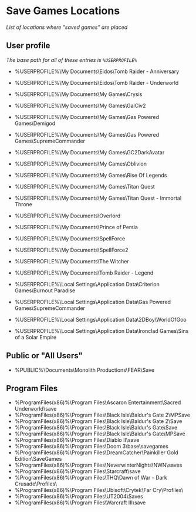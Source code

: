 # Save Games Locations

*List of locations where "saved games" are placed*

## User profile

*The base path for all of these entries is `%USERPROFILE%`*

* %USERPROFILE%\My Documents\Eidos\Tomb Raider - Anniversary
* %USERPROFILE%\My Documents\Eidos\Tomb Raider - Underworld
* %USERPROFILE%\My Documents\My Games\Crysis
* %USERPROFILE%\My Documents\My Games\GalCiv2
* %USERPROFILE%\My Documents\My Games\Gas Powered Games\Demigod
* %USERPROFILE%\My Documents\My Games\Gas Powered Games\SupremeCommander
* %USERPROFILE%\My Documents\My Games\GC2DarkAvatar
* %USERPROFILE%\My Documents\My Games\Oblivion
* %USERPROFILE%\My Documents\My Games\Rise Of Legends
* %USERPROFILE%\My Documents\My Games\Titan Quest
* %USERPROFILE%\My Documents\My Games\Titan Quest - Immortal Throne
* %USERPROFILE%\My Documents\Overlord
* %USERPROFILE%\My Documents\Prince of Persia
* %USERPROFILE%\My Documents\SpellForce
* %USERPROFILE%\My Documents\SpellForce2
* %USERPROFILE%\My Documents\The Witcher
* %USERPROFILE%\My Documents\Tomb Raider - Legend

* %USERPROFILE%\Local Settings\Application Data\Criterion Games\Burnout Paradise
* %USERPROFILE%\Local Settings\Application Data\Gas Powered Games\SupremeCommander
* %USERPROFILE%\Local Settings\Application Data\2DBoy\WorldOfGoo
* %USERPROFILE%\Local Settings\Application Data\Ironclad Games\Sins of a Solar Empire

## Public or "All Users"

* %PUBLIC%\Documents\Monolith Productions\FEAR\Save

## Program Files

* %ProgramFiles(x86)%\Program Files\Ascaron Entertainment\Sacred Underworld\save
* %ProgramFiles(x86)%\Program Files\Black Isle\Baldur's Gate 2\MPSave
* %ProgramFiles(x86)%\Program Files\Black Isle\Baldur's Gate 2\Save
* %ProgramFiles(x86)%\Program Files\Black Isle\Baldur's Gate\Save
* %ProgramFiles(x86)%\Program Files\Black Isle\Baldur's Gate\MPSave
* %ProgramFiles(x86)%\Program Files\Diablo II\save
* %ProgramFiles(x86)%\Program Files\Doom 3\base\savegames
* %ProgramFiles(x86)%\Program Files\DreamCatcher\Painkiller Gold Edition\SaveGames
* %ProgramFiles(x86)%\Program Files\NeverwinterNights\NWN\saves
* %ProgramFiles(x86)%\Program Files\Starcraft\save
* %ProgramFiles(x86)%\Program Files\THQ\Dawn of War - Dark Crusade\Profiles\
* %ProgramFiles(x86)%\Program Files\Ubisoft\Crytek\Far Cry\Profiles\
* %ProgramFiles(x86)%\Program Files\UT2004\Saves
* %ProgramFiles(x86)%\Program Files\Warcraft III\save
